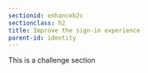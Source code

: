 ```yaml
---
sectionid: enhanceb2c
sectionclass: h2
title: Improve the sign-in experience
parent-id: identity
---
```


This is a challenge section

